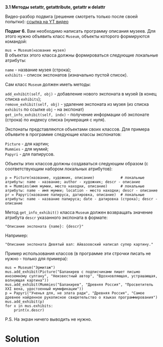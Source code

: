 **3.1 Методы __setattr__, __getattribute__, __getattr__ и __delattr__**

Видео-разбор подвига (решение смотреть только после
своей попытки): [ссылка на YT видео](https://youtu.be/oyeub94DCKw)

**Подвиг 6.** Вам необходимо написать программу описания
музеев. Для этого нужно объявить класс `Museum`, объекты 
которого формируются командой:

`mus = Museum(название музея)`\
В объектах этого класса должны формироваться следующие 
локальные атрибуты:

`name` - название музея (строка);\
`exhibits` - список экспонатов (изначально пустой список).

Сам класс `Museum` должен иметь методы:

`add_exhibit(self, obj)` - добавление нового
экспоната в музей (в конец списка `exhibits`);\
`remove_exhibit(self, obj)` - удаление экспоната из
музея (из списка `exhibits` по ссылке `obj` - на экспонат)\
`get_info_exhibit(self, indx)` - получение информации об
экспонате (строка) по индексу списка (нумерация с нуля).

Экспонаты представляются объектами своих классов.
Для примера объявите в программе следующие классы экспонатов:

`Picture` - для картин;\
`Mummies` - для мумий;\
`Papyri` - для папирусов.

Объекты этих классов должны создаваться следующим
образом (с соответствующим набором локальных атрибутов):
```
p = Picture(название, художник, описание)            # локальные атрибуты: name - название; author - художник; descr - описание
m = Mummies(имя мумии, место находки, описание)      # локальные атрибуты: name - имя мумии; location - место находки; descr - описание
pr = Papyri(название папируса, датировка, описание)  # локальные атрибуты: name - название папируса; date - датировка (строка); descr - описание
```
Метод `get_info_exhibit()` класса `Museum` должен
возвращать значение атрибута `descr` указанного
экспоната в формате:

`"Описание экспоната {name}: {descr}"`

Например:

`"Описание экспоната Девятый вал: Айвазовский написал супер картину."`

Пример использования классов (в программе эти строчки 
писать не нужно - только для примера):
```
mus = Museum("Эрмитаж")
mus.add_exhibit(Picture("Балакирев с подписчиками пишет письмо иноземному султану", "Неизвестный автор", "Вдохновляющая, устрашающая, волнующая картина"))
mus.add_exhibit(Mummies("Балакирев", "Древняя Россия", "Просветитель XXI века, удостоенный мумификации"))
p = Papyri("Ученья для, не злата ради", "Древняя Россия", "Самое древнее найденное рукописное свидетельство о языках программирования")
mus.add_exhibit(p)
for x in mus.exhibits:
    print(x.descr)
```
P.S. На экран ничего выводить не нужно. 

# Solution

```

```
